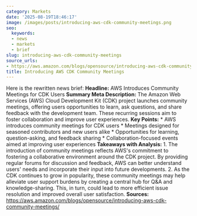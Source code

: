 ```yaml
---
category: Markets
date: '2025-08-19T18:46:17'
image: /images/posts/introducing-aws-cdk-community-meetings.png
seo:
  keywords:
  - news
  - markets
  - brief
slug: introducing-aws-cdk-community-meetings
source_urls:
- https://aws.amazon.com/blogs/opensource/introducing-aws-cdk-community-meetings/
title: Introducing AWS CDK Community Meetings
---
```


Here is the rewritten news brief:  **Headline:** AWS Introduces Community Meetings for CDK Users  **Summary Meta Description:** The Amazon Web Services (AWS) Cloud Development Kit (CDK) project launches community meetings, offering users opportunities to learn, ask questions, and share feedback with the development team. These recurring sessions aim to foster collaboration and improve user experiences.  **Key Points:**  * AWS introduces community meetings for CDK users * Meetings designed for seasoned contributors and new users alike * Opportunities for learning, question-asking, and feedback sharing * Collaboration-focused events aimed at improving user experiences  **Takeaways with Analysis:**  1. The introduction of community meetings reflects AWS's commitment to fostering a collaborative environment around the CDK project. By providing regular forums for discussion and feedback, AWS can better understand users' needs and incorporate their input into future developments. 2. As the CDK continues to grow in popularity, these community meetings may help alleviate user support burdens by creating a central hub for Q&A and knowledge-sharing. This, in turn, could lead to more efficient issue resolution and improved overall user satisfaction.  **Sources:**  https://aws.amazon.com/blogs/opensource/introducing-aws-cdk-community-meetings/